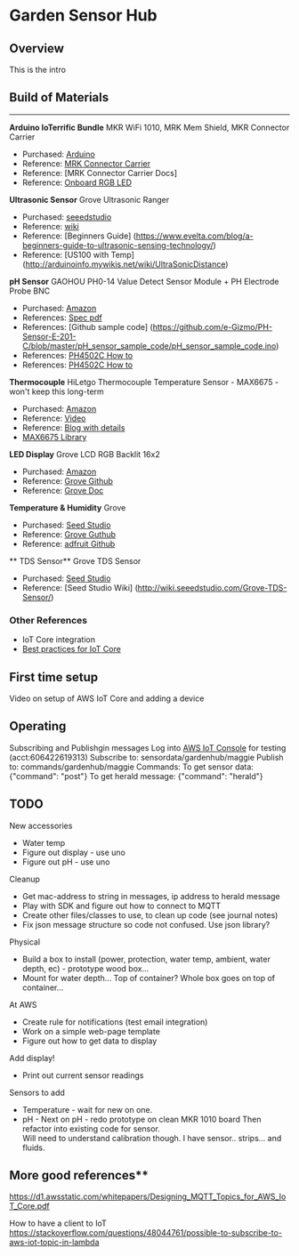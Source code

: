 # Garden Sensor Hub
## Overview
This is the intro

## Build of Materials
___
**Arduino IoTerrific Bundle** MKR WiFi 1010, MRK Mem Shield, MKR Connector Carrier
- Purchased: [Arduino](https://store.arduino.cc/usa/ioterrific-bundle)
- Reference: [MRK Connector Carrier](https://store.arduino.cc/usa/arduino-mkr-connector-carrier)
- Reference: [MRK Connector Carrier Docs]  
- Reference: [Onboard RGB LED](https://github.com/ReanimationXP/MKR_WiFi_1010/blob/master/examples/RainbowRGB/RainbowRGB.ino)

**Ultrasonic Sensor** Grove Ultrasonic Ranger
- Purchased: [seeedstudio](https://www.seeedstudio.com/Grove-Ultrasonic-Distance-Sensor.html)
- Reference: [wiki](http://wiki.seeedstudio.com/Grove-Ultrasonic_Ranger/)
- Reference: [Beginners Guide] (https://www.evelta.com/blog/a-beginners-guide-to-ultrasonic-sensing-technology/)
- Reference: [US100 with Temp] (http://arduinoinfo.mywikis.net/wiki/UltraSonicDistance)


**pH Sensor** GAOHOU PH0-14 Value Detect Sensor Module + PH Electrode Probe BNC
- Purchased: [Amazon](https://www.amazon.com/gp/product/B0799BXMVJ/ref=ppx_yo_dt_b_asin_title_o03_s00?ie=UTF8&psc=1)
- References: [Spec pdf](http://www.baaqii.net/promanage/BU0203%2BBU0481.pdf)
- References: [Github sample code] (https://github.com/e-Gizmo/PH-Sensor-E-201-C/blob/master/pH_sensor_sample_code/pH_sensor_sample_code.ino)
- References: [PH4502C How to](https://scidle.com/how-to-use-a-ph-sensor-with-arduino/)
- References: [PH4502C How to](https://www.botshop.co.za/how-to-use-a-ph-probe-and-sensor/)


**Thermocouple** HiLetgo Thermocouple Temperature Sensor - MAX6675 - won't keep this long-term
- Purchased: [Amazon](https://www.amazon.com/gp/product/B01HT871SO/ref=ppx_yo_dt_b_asin_title_o02_s00?ie=UTF8&psc=1)
- Reference: [Video](https://www.youtube.com/watch?v=0KJ8H_SUWp0)
- Reference: [Blog with details](http://henrysbench.capnfatz.com/henrys-bench/arduino-temperature-measurements/max6675-temp-module-arduino-manual-and-tutorial/)
- [MAX6675 Library](https://github.com/adafruit/MAX6675-library)

**LED Display** Grove LCD RGB Backlit 16x2
- Purchased: [Amazon](https://www.amazon.com/gp/product/B079GFWPRB/ref=ppx_yo_dt_b_asin_title_o04_s00?ie=UTF8&psc=1)
- Reference: [Grove Github](https://github.com/SeeedDocument/Grove_LCD_RGB_Backlight)
- Reference: [Grove Doc](http://wiki.seeedstudio.com/Grove-LCD_RGB_Backlight/)

**Temperature & Humidity** Grove 
- Purchased: [Seed Studio](https://www.seeedstudio.com/Grove-Temperature-Humidity-Sensor-DHT11.html)
- Reference: [Grove Guthub](https://github.com/Seeed-Studio/Grove_Temperature_And_Humidity_Sensor)
- Reference: [adfruit Github](https://github.com/adafruit/DHT-sensor-library?utm_source=platformio&utm_medium=piohome)

** TDS Sensor** Grove TDS Sensor
- Purchased: [Seed Studio](https://www.seeedstudio.com/Grove-TDS-Sensor-p-4400.html)
- Reference: [Seed Studio Wiki] (http://wiki.seeedstudio.com/Grove-TDS-Sensor/)


### Other References
- IoT Core integration
- [Best practices for IoT Core](https://d1.awsstatic.com/whitepapers/Designing_MQTT_Topics_for_AWS_IoT_Core.pdf)



## First time setup
Video on setup of AWS IoT Core and adding a device



## Operating
Subscribing and Publishgin messages
Log into [AWS IoT Console](https://us-east-2.console.aws.amazon.com/iot/home?region=us-east-2#/test) for testing (acct:606422619313)
Subscribe to: sensordata/gardenhub/maggie
Publish to: commands/gardenhub/maggie
Commands:
    To get sensor data: {"command": "post"}
    To get herald message: {"command": "herald"}

## TODO
New accessories
- Water temp
- Figure out display - use uno 
- Figure out pH - use uno 


Cleanup
- Get mac-address to string in messages, ip address to herald message
- Play with SDK and figure out how to connect to MQTT
- Create other files/classes to use, to clean up code (see journal notes)
- Fix json message structure so code not confused.  Use json library?

Physical
- Build a box to install (power, protection, water temp, ambient, water depth, ec) - prototype wood box... 
- Mount for water depth...  Top of container?  Whole box goes on top of container... 


At AWS
- Create rule for notifications (test email integration)
- Work on a simple web-page template
- Figure out how to get data to display

Add display!
- Print out current sensor readings

Sensors to add
- Temperature - wait for new on one.  
- pH - Next on pH - redo prototype on clean MKR 1010 board
Then refactor into existing code for sensor.  
Will need to understand calibration though.  I have sensor..  strips... and fluids.




## More good references**
https://d1.awsstatic.com/whitepapers/Designing_MQTT_Topics_for_AWS_IoT_Core.pdf


How to have a client to IoT
https://stackoverflow.com/questions/48044761/possible-to-subscribe-to-aws-iot-topic-in-lambda
